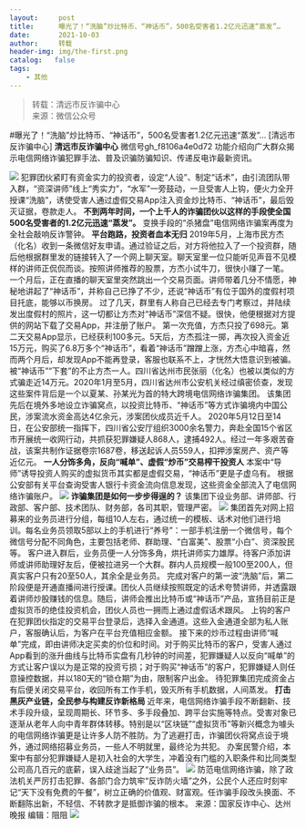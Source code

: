```yaml
---
layout:     post
title:      曝光了！“洗脑”炒比特币、“神话币”，500名受害者1.2亿元迅速“蒸发”…
date:       2021-10-03
author:     转载
header-img: img/the-first.png
catalog:   false
tags:
    - 其他
---
```


<blockquote><p>转载：清远市反诈骗中心<br>
来源：微信公众号</p></blockquote>

#曝光了！“洗脑”炒比特币、“神话币”，500名受害者1.2亿元迅速“蒸发”…
[清远市反诈骗中心]
**清远市反诈骗中心**
微信号gh_f8106a4e0d72
功能介绍向广大群众揭示电信网络诈骗犯罪手法、普及识骗防骗知识、传递反电诈最新资讯。

![]({{site.baseurl}}/postimg/3CxTSiafadcic5zyXUfbXLUClzlpaoknCpV4bErPg2kuuS97hoJJbNCtFOVZ9X0j5W26HDaregC5kibiaLGl8CPr9A.gif)
犯罪团伙紧盯有资金实力的投资者，设定“人设”、制定“话术”，由引流团队带入群，“资深讲师”线上“秀实力”，“水军”一旁鼓动，一旦受害人上钩，便火力全开授课“洗脑”，诱使受害人通过虚假交易App注入资金炒比特币、“神话币”，最后毁灭证据，卷款走人。
**不到两年时间，一个上千人的诈骗团伙以这样的手段使全国500名受害者的1.2亿元迅速“蒸发”。**
变换手段的“杀猪盘”电信网络诈骗案再度为全社会敲响反诈警钟。
**平台跑路，投资者血本无归**
2019年5月，上海市民方杰（化名）收到一条微信好友申请。通过验证之后，对方将他拉入了一个投资群，随后他根据群里发的链接转入了一个网上聊天室。聊天室里一位只能听见声音不见模样的讲师正侃侃而谈。按照讲师推荐的股票，方杰小试牛刀，很快小赚了一笔。
一个月后，正在直播的聊天室里突然跳出一个交易页面。讲师带着几分不情愿，神秘地讲起了“神话币”，并称自己已挣了不少，还说“神话币”有位于国外的度假村项目托底，能够以币换房。
过了几天，群里有人称自己已经去专门考察过，并陆续发出度假村的照片，这一切都让方杰对“神话币”深信不疑。很快，他便根据对方提供的网站下载了交易App，并注册了账户。
第一次充值，方杰只投了698元。第二天交易App显示，已经获利100多元。5天后，方杰孤注一掷，再次投入资金近15万元，购买了6.8万多个“神话币”，看着“神话币”蹭蹭上涨，方杰心中暗喜，然而两个月后，却发现App不能再登录，客服也联系不上，才恍然大悟意识到被骗。
被“神话币”“下套”的不止方杰一人。四川省达州市民张丽（化名）也被以类似的方式骗走近14万元。2020年1月至5月，四川省达州市公安机关经过缜密侦查，发现这些案件背后是一个以夏某、孙某光为首的特大跨境电信网络诈骗集团。
该集团先后在境外多地设立诈骗窝点，以投资比特币、“神话币”等方式诈骗境内中国公民，涉案流水资金高达4亿余元，涉案团伙成员近千人。
2020年5月12日至14日，在公安部统一指挥下，四川省公安厅组织3000余名警力，奔赴全国15个省区市开展统一收网行动，共抓获犯罪嫌疑人868人，逮捕492人。经过一年多艰苦奋战，该案共制作证据卷宗1687卷，移送起诉人员559人，扣押涉案房产、资产等近亿元。
**一人分饰多角，反向“喊单”、虚假“炒币”交易榨干投资人**
本案中“导师”诱导投资人购买的虚拟货币其实都是虚假交易，“神话币”更是子虚乌有。
根据公安部有关平台查询受害人银行卡资金流向信息发现，这些资金全部流入了电信网络诈骗账户。
![]({{site.baseurl}}/postimg/7QRTvkK2qC64Jegp0lgLDGafrdvU8MV8Asy2N9jPjbicxAeVmkgvzso4QjksNicf8cgdYGTRNCPO0Ricnt3GWUicUg.png)
**诈骗集团是如何一步步得逞的？**
该集团下设业务部、讲师部、行政部、客户部、技术团队、财务部，各司其职，管理严密。
![]({{site.baseurl}}/postimg/7QRTvkK2qC6AywCbFo0cNrNACmq1z7Aza95AHBXYIRHjx2CMrAkpBLicibtwkHbzbqHYspbUHA1MZ2D1via9dDWFA.gif)
集团首先对网上招募来的业务员进行分组，每组10人左右，通过统一的模板、话术对他们进行培训。每名业务员领取5部以上的手机进行“养号”：一部手机注册一个微信号，每个微信号分配不同角色，主要包括老师、群助理、“白富美”、股票“小白”、资深股民等。
客户进入群后，业务员便一人分饰多角，烘托讲师实力雄厚。待客户添加讲师或讲师助理好友后，便被拉进另一个大群。群内人员规模一般100至200人，但真实客户只有20至50人，其余全是业务员。
完成对客户的第一波“洗脑”后，第二阶段便是开通直播间进行授课。团伙人员继续按照既定的话术夸赞讲师，并透露跟着讲师炒股赚钱的信息。随后，讲师会推出比特币或“神话币”产品，宣扬目前正是虚拟货币的绝佳投资机会，团伙人员也一拥而上通过虚假话术跟风。
上钩的客户在犯罪团伙指定的交易平台登录后，选择入金通道。这些入金通道全部为私人账户，客服确认后，为客户在平台充值相应金额。
接下来的炒币过程由讲师“喊单”完成，即由讲师决定买卖的价位和时间。对于购买比特币的客户，受害人通过App看到的涨升曲线与比特币实盘有几秒钟的时间差，犯罪嫌疑人以反向“喊单”的方式让客户误以为是正常的投资亏损；对于购买“神话币”的客户，犯罪嫌疑人则任意操控数据，并以180天的“锁仓期”为由，限制客户出金。
待犯罪集团完成资金占有后便关闭交易平台，收回所有工作手机，毁灭所有手机数据，人间蒸发。
**打击黑灰产业链，全民参与构建反诈新格局**
近年来，电信网络诈骗手段不断翻新、技术手段升级，呈现周期长、环节多、多手段叠加、跨平台实施等特点。受害对象已逐渐从老年人向中青年群体转移。特别是以“区块链”“虚拟货币”等新兴概念为噱头的电信网络诈骗更是让许多人防不胜防。为了逃避打击，诈骗团伙将窝点设于境外，通过网络招募业务员，一些人不明就里，最终沦为共犯。
办案民警介绍，本案中有部分犯罪嫌疑人是初入社会的大学生，冲着没有门槛的入职条件和比同类型公司高几百元的底薪，误入歧途当起了“业务员”。
![]({{site.baseurl}}/postimg/3CxTSiafadcicSrq1TuCGjeg2XR8pkWTQy35zoTPIMPXzr1WuAj8qB3ZcbcVDsHhONZTzWhicTwzmQkTa4MDFcIyg.png)
防范电信网络诈骗，除了政法机关严厉打击犯罪、各部门合力筑牢“反诈防火墙”之外，公民个人还应时刻牢记“天下没有免费的午餐”，树立正确的价值观、财富观。任诈骗手段改头换面、不断翻陈出新，不轻信、不转款才是抵御诈骗的根本。
来源：国家反诈中心、达州晚报
编辑：阻阻
![]({{site.baseurl}}/postimg/3CxTSiafadcic5zyXUfbXLUClzlpaoknCpErldQhhamfG7KH1qHGrr3icT9iaAoE1B4noSO7EewO2k8fys5pMuaoog.gif)
